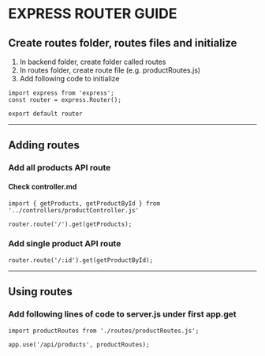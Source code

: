 # EXPRESS ROUTER GUIDE

## Create routes folder, routes files and initialize

1. In backend folder, create folder called routes
2. In routes folder, create route file (e.g. productRoutes.js)
3. Add following code to initialize
```
import express from 'express';
const router = express.Router();

export default router
```

---

## Adding routes

### Add all products API route

#### Check controller.md
```
import { getProducts, getProductById } from '../controllers/productController.js'

router.route('/').get(getProducts);
```

### Add single product API route
```
router.route('/:id').get(getProductById);
```

---

## Using routes

### Add following lines of code to server.js under first app.get
```
import productRoutes from './routes/productRoutes.js';

app.use('/api/products', productRoutes);
```
